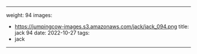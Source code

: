 
---
weight: 94
images:
- https://jumpingcow-images.s3.amazonaws.com/jack/jack_094.png
title: jack 94
date: 2022-10-27
tags:
- jack
---
